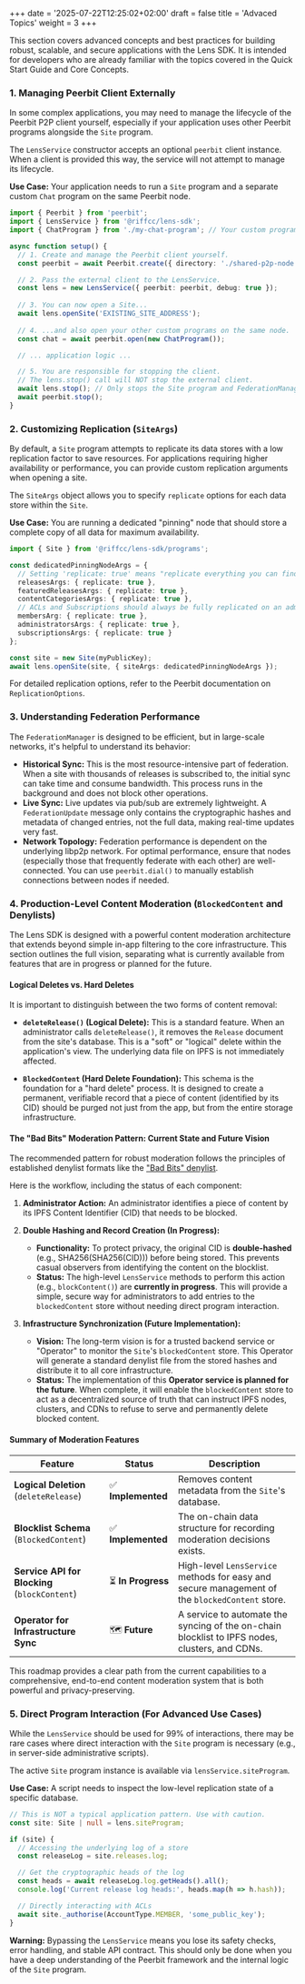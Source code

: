 +++
date = '2025-07-22T12:25:02+02:00'
draft = false
title = 'Advaced Topics'
weight = 3
+++


This section covers advanced concepts and best practices for building robust, scalable, and secure applications with the Lens SDK. It is intended for developers who are already familiar with the topics covered in the Quick Start Guide and Core Concepts.

### 1. Managing Peerbit Client Externally

In some complex applications, you may need to manage the lifecycle of the Peerbit P2P client yourself, especially if your application uses other Peerbit programs alongside the `Site` program.

The `LensService` constructor accepts an optional `peerbit` client instance. When a client is provided this way, the service will not attempt to manage its lifecycle.

**Use Case:** Your application needs to run a `Site` program and a separate custom `Chat` program on the same Peerbit node.

```typescript
import { Peerbit } from 'peerbit';
import { LensService } from '@riffcc/lens-sdk';
import { ChatProgram } from './my-chat-program'; // Your custom program

async function setup() {
  // 1. Create and manage the Peerbit client yourself.
  const peerbit = await Peerbit.create({ directory: './shared-p2p-node' });

  // 2. Pass the external client to the LensService.
  const lens = new LensService({ peerbit: peerbit, debug: true });
  
  // 3. You can now open a Site...
  await lens.openSite('EXISTING_SITE_ADDRESS');
  
  // 4. ...and also open your other custom programs on the same node.
  const chat = await peerbit.open(new ChatProgram());

  // ... application logic ...

  // 5. You are responsible for stopping the client.
  // The lens.stop() call will NOT stop the external client.
  await lens.stop(); // Only stops the Site program and FederationManager
  await peerbit.stop();
}
```

### 2. Customizing Replication (`SiteArgs`)

By default, a `Site` program attempts to replicate its data stores with a low replication factor to save resources. For applications requiring higher availability or performance, you can provide custom replication arguments when opening a site.

The `SiteArgs` object allows you to specify `replicate` options for each data store within the `Site`.

**Use Case:** You are running a dedicated "pinning" node that should store a complete copy of all data for maximum availability.

```typescript
import { Site } from '@riffcc/lens-sdk/programs';

const dedicatedPinningNodeArgs = {
  // Setting 'replicate: true' means "replicate everything you can find."
  releasesArgs: { replicate: true },
  featuredReleasesArgs: { replicate: true },
  contentCategoriesArgs: { replicate: true },
  // ACLs and Subscriptions should always be fully replicated on an admin node.
  membersArg: { replicate: true },
  administratorsArgs: { replicate: true },
  subscriptionsArgs: { replicate: true }
};

const site = new Site(myPublicKey);
await lens.openSite(site, { siteArgs: dedicatedPinningNodeArgs });
```

For detailed replication options, refer to the Peerbit documentation on `ReplicationOptions`.

### 3. Understanding Federation Performance

The `FederationManager` is designed to be efficient, but in large-scale networks, it's helpful to understand its behavior:

* **Historical Sync:** This is the most resource-intensive part of federation. When a site with thousands of releases is subscribed to, the initial sync can take time and consume bandwidth. This process runs in the background and does not block other operations.
* **Live Sync:** Live updates via pub/sub are extremely lightweight. A `FederationUpdate` message only contains the cryptographic hashes and metadata of changed entries, not the full data, making real-time updates very fast.
* **Network Topology:** Federation performance is dependent on the underlying libp2p network. For optimal performance, ensure that nodes (especially those that frequently federate with each other) are well-connected. You can use `peerbit.dial()` to manually establish connections between nodes if needed.

### 4. Production-Level Content Moderation (`BlockedContent` and Denylists)

The Lens SDK is designed with a powerful content moderation architecture that extends beyond simple in-app filtering to the core infrastructure. This section outlines the full vision, separating what is currently available from features that are in progress or planned for the future.

#### Logical Deletes vs. Hard Deletes

It is important to distinguish between the two forms of content removal:

*   **`deleteRelease()` (Logical Delete):** This is a standard feature. When an administrator calls `deleteRelease()`, it removes the `Release` document from the site's database. This is a "soft" or "logical" delete within the application's view. The underlying data file on IPFS is not immediately affected.

*   **`BlockedContent` (Hard Delete Foundation):** This schema is the foundation for a "hard delete" process. It is designed to create a permanent, verifiable record that a piece of content (identified by its CID) should be purged not just from the app, but from the entire storage infrastructure.

#### The "Bad Bits" Moderation Pattern: Current State and Future Vision

The recommended pattern for robust moderation follows the principles of established denylist formats like the ["Bad Bits" denylist](https://badbits.dwebops.pub/).

Here is the workflow, including the status of each component:

1.  **Administrator Action:** An administrator identifies a piece of content by its IPFS Content Identifier (CID) that needs to be blocked.

2.  **Double Hashing and Record Creation (In Progress):**
    *   **Functionality:** To protect privacy, the original CID is **double-hashed** (e.g., SHA256(SHA256(CID))) before being stored. This prevents casual observers from identifying the content on the blocklist.
    *   **Status:** The high-level `LensService` methods to perform this action (e.g., `blockContent()`) are **currently in progress**. This will provide a simple, secure way for administrators to add entries to the `blockedContent` store without needing direct program interaction.

3.  **Infrastructure Synchronization (Future Implementation):**
    *   **Vision:** The long-term vision is for a trusted backend service or "Operator" to monitor the `Site`'s `blockedContent` store. This Operator will generate a standard denylist file from the stored hashes and distribute it to all core infrastructure.
    *   **Status:** The implementation of this **Operator service is planned for the future**. When complete, it will enable the `blockedContent` store to act as a decentralized source of truth that can instruct IPFS nodes, clusters, and CDNs to refuse to serve and permanently delete blocked content.

#### Summary of Moderation Features

| Feature                                   | Status            | Description                                                                                             |
|-------------------------------------------|-------------------|---------------------------------------------------------------------------------------------------------|
| **Logical Deletion** (`deleteRelease`)      | ✅ **Implemented** | Removes content metadata from the `Site`'s database.                                                      |
| **Blocklist Schema** (`BlockedContent`)   | ✅ **Implemented** | The on-chain data structure for recording moderation decisions exists.                                    |
| **Service API for Blocking** (`blockContent`) | ⏳ **In Progress**  | High-level `LensService` methods for easy and secure management of the `blockedContent` store.          |
| **Operator for Infrastructure Sync**        | 🗺️ **Future**       | A service to automate the syncing of the on-chain blocklist to IPFS nodes, clusters, and CDNs.        |

This roadmap provides a clear path from the current capabilities to a comprehensive, end-to-end content moderation system that is both powerful and privacy-preserving.

### 5. Direct Program Interaction (For Advanced Use Cases)

While the `LensService` should be used for 99% of interactions, there may be rare cases where direct interaction with the `Site` program is necessary (e.g., in server-side administrative scripts).

The active `Site` program instance is available via `lensService.siteProgram`.

**Use Case:** A script needs to inspect the low-level replication state of a specific database.

```typescript
// This is NOT a typical application pattern. Use with caution.
const site: Site | null = lens.siteProgram;

if (site) {
  // Accessing the underlying log of a store
  const releaseLog = site.releases.log;

  // Get the cryptographic heads of the log
  const heads = await releaseLog.log.getHeads().all();
  console.log('Current release log heads:', heads.map(h => h.hash));

  // Directly interacting with ACLs
  await site._authorise(AccountType.MEMBER, 'some_public_key');
}
```

**Warning:** Bypassing the `LensService` means you lose its safety checks, error handling, and stable API contract. This should only be done when you have a deep understanding of the Peerbit framework and the internal logic of the `Site` program.


